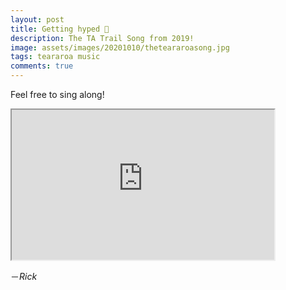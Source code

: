```yaml
---
layout: post
title: Getting hyped 🚀
description: The TA Trail Song from 2019!
image: assets/images/20201010/theteararoasong.jpg
tags: teararoa music
comments: true
---
```


Feel free to sing along!

<iframe width="420" height="240"
src="https://www.youtube.com/embed/ixkVAoUdBMg">
</iframe>

－_Rick_
